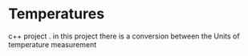 # Temperatures
c++ project . in this project there is a conversion between the Units of temperature measurement 

